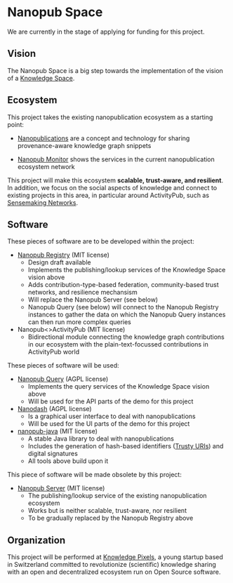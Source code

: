 # Nanopub Space

We are currently in the stage of applying for funding for this project.


## Vision

The Nanopub Space is a big step towards the implementation of the vision of a [Knowledge Space](https://w3id.org/knowledge-space/).


## Ecosystem

This project takes the existing nanopublication ecosystem as a starting point:

- [Nanopublications](https://nanopub.net/) are a concept and technology for sharing provenance-aware knowledge graph snippets

- [Nanopub Monitor](https://monitor.knowledgepixels.com/) shows the services in the current nanopublication ecosystem network

This project will make this ecosystem **scalable, trust-aware, and resilient**. In addition, we focus on the social aspects of knowledge and connect to existing projects in this area, in particular around ActivityPub, such as [Sensemaking Networks](https://paragraph.xyz/@sense-nets/2-project-plan).


## Software

These pieces of software are to be developed within the project:

- [Nanopub Registry](https://github.com/knowledgepixels/nanopub-registry) (MIT license)
  - Design draft available
  - Implements the publishing/lookup services of the Knowledge Space vision above
  - Adds contribution-type-based federation, community-based trust networks, and resilience mechansism
  - Will replace the Nanopub Server (see below)
  - Nanopub Query (see below) will connect to the Nanopub Registry instances to gather the data on which the Nanopub Query instances can then run more complex queries
- Nanopub<>ActivityPub (MIT license)
  - Bidirectional module connecting the knowledge graph contributions in our ecosystem with the plain-text-focussed contributions in ActivityPub world

These pieces of software will be used:

- [Nanopub Query](https://github.com/knowledgepixels/nanopub-query) (AGPL license)
  - Implements the query services of the Knowledge Space vision above
  - Will be used for the API parts of the demo for this project
- [Nanodash](https://github.com/knowledgepixels/nanodash) (AGPL license)
  - Is a graphical user interface to deal with nanopublications
  - Will be used for the UI parts of the demo for this project
- [nanopub-java](https://github.com/Nanopublication/nanopub-java) (MIT license)
  - A stable Java library to deal with nanopublications
  - Includes the generation of hash-based identifiers ([Trusty URIs](https://trustyuri.net/)) and digital signatures
  - All tools above build upon it

This piece of software will be made obsolete by this project:

- [Nanopub Server](https://github.com/tkuhn/nanopub-server) (MIT license)
  - The publishing/lookup service of the existing nanopublication ecosystem
  - Works but is neither scalable, trust-aware, nor resilient
  - To be gradually replaced by the Nanopub Registry above


## Organization

This project will be performed at [Knowledge Pixels](https://knowledgepixels.com/), a young startup based in Switzerland committed to revolutionize (scientific) knowledge sharing with an open and decentralized ecosystem run on Open Source software.

